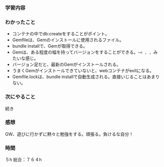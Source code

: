 ### 学習内容
### わかったこと
- コンテナの中でdb:createをすることがポイント。
- Gemfileは、Gemのインストールに使用されるファイル。
- bundle installで、Gemが取得できる。
- Gemは、ある程度の幅を持ってバージョンをすることができる。`~< , , `みたいな感じ。
- バージョン足だと、最新のGemがインストールされる。
- うまくGemがインストールできていないと、webコンテナがexitになる。
- Gemfile.lockは、bundle installで自動生成される。直接いじることはあまりない。

### 次にやること
続き
### 感想
GW、遊びに行かずに黙々と勉強をする。頑張る。負けるな自分！
### 時間
５h
総合：７６４h
